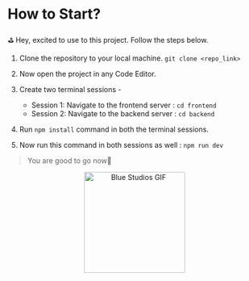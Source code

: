 # How to Start?

⛳ Hey, excited to use to this project. Follow the steps below.

1. Clone the repository to your local machine. `git clone <repo_link>`

2. Now open the project in any Code Editor.

3. Create two terminal sessions -

   - Session 1: Navigate to the frontend server : `cd frontend`
   - Session 2: Navigate to the backend server : `cd backend`

4. Run `npm install` command in both the terminal sessions.

5. Now run this command in both sessions as well : `npm run dev`

> You are good to go now🚀

<div style="text-align: center;">
  <img src="https://media.giphy.com/media/nTlRakQes7K9yCfTLN/giphy.gif" width="200" height="200" alt="Blue Studios GIF">
</div>
